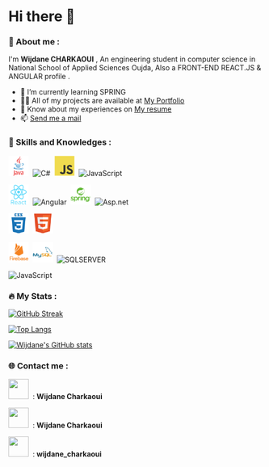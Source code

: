 # Hi there 👋
### :raising_hand: About me : 

I'm <b>Wijdane CHARKAOUI</b> ,
An engineering student in computer science in National School of Applied Sciences Oujda,
Also a FRONT-END REACT.JS & ANGULAR profile .
 
- 🌱 I’m currently learning SPRING
- 👨‍💻 All of my projects are available at <a href="https://wijdanecharkaoui.netlify.app/">My Portfolio</a>
- 📄 Know about my experiences on  <a href="https://drive.google.com/uc?export=download&id=1TQ49-6QN8w8nuB6kTUHXt4DMpQRH7EK1">My resume</a>
- 📫 <a href='mailto:wijdanecharkaoui@gmail.com'>Send me a mail </a>

### 🚀 Skills and Knowledges : 

<div>
  <img src="https://github.com/devicons/devicon/blob/master/icons/java/java-original-wordmark.svg" title="Java" alt="Java" width="40" height="40"/>&nbsp;
  <img src="https://play-lh.googleusercontent.com/uGqP7F-E_eaEwTb3hMz63MWf0YKRSK6n9INBwibBSOrGDg6B3sd-ACuqNrR312ohdQ" title="C#" alt="C#" width="40" height="40"/>&nbsp;
  <img src="https://github.com/devicons/devicon/blob/master/icons/javascript/javascript-original.svg" title="JavaScript" alt="JavaScript" width="40" height="40"/>&nbsp;
  <img src="https://cloudspoint.xyz/wp-content/uploads/2020/02/TypeScript-is-a-language-on-top-of-JavaScript..png" title="JavaScript" alt="JavaScript" width="40" height="40"/>&nbsp;
 
  <img src="https://github.com/devicons/devicon/blob/master/icons/react/react-original-wordmark.svg" title="React" alt="React" width="40" height="40"/>&nbsp;
  <img src="https://upload.wikimedia.org/wikipedia/commons/thumb/c/cf/Angular_full_color_logo.svg/800px-Angular_full_color_logo.svg.png" title="Angular"  alt="Angular" width="40" height="40"/>&nbsp;
  <img src="https://github.com/devicons/devicon/blob/master/icons/spring/spring-original-wordmark.svg" title="Spring" alt="Spring" width="40" height="40"/>&nbsp;
  <img src="https://www.softfluent.fr/wp-content/uploads/2019/10/asp.net_.png" title="Asp.net" alt="Asp.net" width="40" height="40"/>&nbsp;
 
  <img src="https://github.com/devicons/devicon/blob/master/icons/css3/css3-plain-wordmark.svg"  title="CSS3" alt="CSS" width="40" height="40"/>&nbsp;
  <img src="https://github.com/devicons/devicon/blob/master/icons/html5/html5-original.svg" title="HTML5" alt="HTML" width="40" height="40"/>&nbsp;

  <img src="https://github.com/devicons/devicon/blob/master/icons/firebase/firebase-plain-wordmark.svg" title="Firebase" alt="Firebase" width="40" height="40"/>&nbsp;
  <img src="https://github.com/devicons/devicon/blob/master/icons/mysql/mysql-original-wordmark.svg" title="MySQL"  alt="MySQL" width="40" height="40"/>&nbsp;
  <img src="https://koesio.com/wp-content/uploads/2021/07/m-sql-serv.png" title="SQLSERVER"  alt="SQLSERVER" width="40" height="40"/>&nbsp;
 
  <img src="https://img-0.journaldunet.com/Db1FuFgZqXy-KXIQgS6lzaRWY4c=/1500x/smart/3fb21bc79ed74d3f8dfa39b4e5841ebf/ccmcms-jdn/11458241.jpg" title="JavaScript" alt="JavaScript" width="40" height="40"/>&nbsp;
 
</div>

### :fire: My Stats :

[![GitHub Streak](http://github-readme-streak-stats.herokuapp.com?user=wijdaneCHAR&theme=dark&background=000000)](https://git.io/streak-stats)

[![Top Langs](https://github-readme-stats.vercel.app/api/top-langs/?username=wijdaneCHAR&layout=compact&theme=vision-friendly-dark)](https://github.com/anuraghazra/github-readme-stats)

[![Wijdane's GitHub stats](https://github-readme-stats.vercel.app/api?username=wijdaneCHAR)](https://github.com/anuraghazra/github-readme-stats)


### :globe_with_meridians: Contact me :
  <img src="https://play-lh.googleusercontent.com/kMofEFLjobZy_bCuaiDogzBcUT-dz3BBbOrIEjJ-hqOabjK8ieuevGe6wlTD15QzOqw"  width="40" height="40"/>&nbsp; : <b> Wijdane Charkaoui </b>
  
  <img src="https://cdn.icon-icons.com/icons2/1826/PNG/512/4202110facebooklogosocialsocialmedia-115707_115594.png"  width="40" height="40"/>&nbsp; :  <b> Wijdane Charkaoui </b>
  
  <img src="https://cdn-icons-png.flaticon.com/512/174/174855.png"  width="40" height="40"/>&nbsp; :  <b> wijdane_charkaoui </b>

